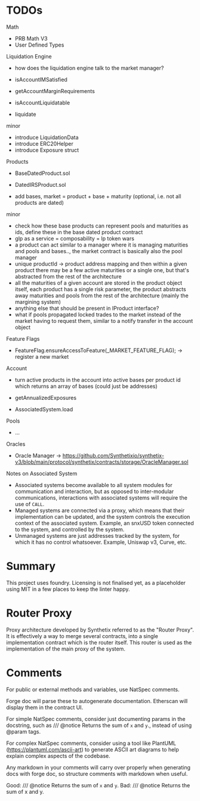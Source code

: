 # TODOs

Math
- PRB Math V3
- User Defined Types

Liquidation Engine

- how does the liquidation engine talk to the market manager?

- isAccountIMSatisfied
- getAccountMarginRequirements
- isAccountLiquidatable
- liquidate

minor
- introduce LiquidationData
- introduce ERC20Helper
- introduce Exposure struct

Products

- BaseDatedProduct.sol
- DatedIRSProduct.sol

- add bases, market = product + base + maturity (optional, i.e. not all products are dated)

minor
- check how these base products can represent pools and maturities as ids, define these in the base dated product contract
- glp as a service = composability = lp token wars
- a product can act similar to a manager where it is managing maturities and pools and bases.., the market contract is basically also the pool manager
- unique productId -> product address mapping and then within a given product there may be a few active maturities or a single one, but that's abstracted from the rest of the architecture
- all the maturities of a given account are stored in the product object itself, each product has a single risk parameter, the product abstracts away maturities and pools from the rest of the architecture (mainly the margining system)
- anything else that should be present in IProduct interface?
- what if pools propagated locked trades to the market instead of the market having to request them, similar to a notify transfer in the account object

Feature Flags

- FeatureFlag.ensureAccessToFeature(_MARKET_FEATURE_FLAG); -> register a new market

Account

- turn active products in the account into active bases per product id which returns an array of bases (could just be addresses)

- getAnnualizedExposures
- AssociatedSystem.load

Pools

- ...

Oracles

- Oracle Manager -> https://github.com/Synthetixio/synthetix-v3/blob/main/protocol/synthetix/contracts/storage/OracleManager.sol

Notes on Associated System

- Associated systems become available to all system modules for communication and interaction, but as opposed to inter-modular communications, interactions with associated systems will require the use of `CALL`.
-  Managed systems are connected via a proxy, which means that their implementation can be updated, and the system controls the execution context of the associated system. Example, an snxUSD token connected to the system, and controlled by the system.
- Unmanaged systems are just addresses tracked by the system, for which it has no control whatsoever. Example, Uniswap v3, Curve, etc.


# Summary
This project uses foundry. Licensing is not finalised yet, as a placeholder using MIT in a few places to keep the linter happy.

# Router Proxy

Proxy architecture developed by Synthetix referred to as the "Router Proxy".
It is effectively a way to merge several contracts, into a single implementation contract which is the router itself. This router is used as the implementation of the main proxy of the system.

# Comments

For public or external methods and variables, use NatSpec comments.

Forge doc will parse these to autogenerate documentation. Etherscan will display them in the contract UI.

For simple NatSpec comments, consider just documenting params in the docstring, such as
/// @notice Returns the sum of `x` and `y`., instead of using @param tags.

For complex NatSpec comments, consider using a tool like PlantUML (https://plantuml.com/ascii-art) to generate ASCII art diagrams to help explain complex aspects of the codebase.

Any markdown in your comments will carry over properly when generating docs with forge doc, so structure comments with markdown when useful.

Good: /// @notice Returns the sum of `x` and `y`.
Bad: /// @notice Returns the sum of x and y.